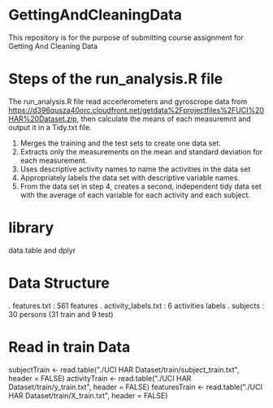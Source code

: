 # GettingAndCleaningData
This repository is for the purpose of submitting course assignment for Getting And Cleaning Data


# Steps of the run_analysis.R file
The run_analysis.R file read accerlerometers and gyroscrope data from https://d396qusza40orc.cloudfront.net/getdata%2Fprojectfiles%2FUCI%20HAR%20Dataset.zip, then calculate the means of each measuremnt and output it in a Tidy.txt file. 


1. Merges the training and the test sets to create one data set.
2. Extracts only the measurements on the mean and standard deviation for each measurement. 
3. Uses descriptive activity names to name the activities in the data set
4. Appropriately labels the data set with descriptive variable names. 
5. From the data set in step 4, creates a second, independent tidy data set with the average of each variable for each activity and each subject.


# library
data.table and dplyr 

# Data Structure
. features.txt : 561 features
. activity_labels.txt : 6 activities labels
. subjects : 30 persons (31 train and 9 test)


# Read in train Data
subjectTrain  <- read.table("./UCI HAR Dataset/train/subject_train.txt", header = FALSE)
activityTrain <- read.table("./UCI HAR Dataset/train/y_train.txt", header = FALSE)
featuresTrain <- read.table("./UCI HAR Dataset/train/X_train.txt", header = FALSE)  










